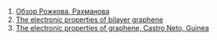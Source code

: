 1. [Обзор Рожкова, Рахманова ](https://reader.elsevier.com/reader/sd/pii/S0370157316301612?token=BEFE089410933BD292AA70E9FB89AA741EC74889C2A2E96D95B7ABED7006A67020F031E6DC28BCAA09BD04592ECAF6D3&originRegion=eu-west-1&originCreation=20230306120013)
2. [The electronic properties of bilayer graphene](https://arxiv.org/pdf/1205.6953.pdf)
3. [The electronic properties of graphene, Castro Neto, Guinea](https://journals.aps.org/rmp/pdf/10.1103/RevModPhys.81.109?casa_token=m2odv6KdaNYAAAAA%3AWzuSFqoyI7KuJBfEXaZQhs6dpnrncIygGqvq0vN4u8hAwzbR7ANRruGUWqBFKVW9125EEVw1RR52lD4)

